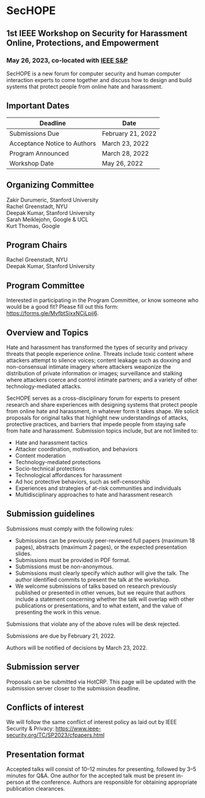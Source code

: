 # SecHOPE
## 1st IEEE Workshop on Security for Harassment Online, Protections, and Empowerment
### May 26, 2023, co-located with [IEEE S&P](https://www.ieee-security.org/TC/SP2023/)


SecHOPE is a new forum for computer security and human computer interaction experts to come together and discuss how to design and build systems that protect people from online hate and harassment.

## Important Dates

| Deadline | Date |
| -------- | ---- |
| Submissions Due | February 21, 2022 |
| Acceptance Notice to Authors | March 23, 2022 |
| Program Announced | March 28, 2022 |
| Workshop Date | May 26, 2022 |

## Organizing Committee
Zakir Durumeric, Stanford University  
Rachel Greenstadt, NYU  
Deepak Kumar, Stanford University  
Sarah Meiklejohn, Google & UCL  
Kurt Thomas, Google  

## Program Chairs
Rachel Greenstadt, NYU  
Deepak Kumar, Stanford University  

## Program Committee
Interested in participating in the Program Committee, or know someone who would be a good fit? Please fill out this form: https://forms.gle/MvfbtSjxxNCjLpij6.


## Overview and Topics
Hate and harassment has transformed the types of security and privacy threats that people experience online. Threats include toxic content where attackers attempt to silence voices; content leakage such as doxxing and non-consensual intimate imagery where attackers weaponize the distribution of private information or images; surveillance and stalking where attackers coerce and control intimate partners; and a variety of other technology-mediated attacks.

SecHOPE serves as a cross-disciplinary forum for experts to present research and share experiences with designing systems that protect people from online hate and harassment, in whatever form it takes shape. We solicit proposals for original talks that highlight new understandings of attacks, protective practices, and barriers that impede people from staying safe from hate and harassment. Submission topics include, but are not limited to:

* Hate and harassment tactics
* Attacker coordination, motivation, and behaviors
* Content moderation
* Technology-mediated protections
* Socio-technical protections
* Technological affordances for harassment
* Ad hoc protective behaviors, such as self-censorship
* Experiences and strategies of at-risk communities and individuals
* Multidisciplinary approaches to hate and harassment research


## Submission guidelines
Submissions must comply with the following rules:
* Submissions can be previously peer-reviewed full papers (maximum 18 pages), abstracts (maximum 2 pages), or the expected presentation slides.
* Submissions must be provided in PDF format.
* Submissions must be non-anonymous.
* Submissions must clearly specify which author will give the talk. The author identified commits to present the talk at the workshop.
* We welcome submissions of talks based on research previously published or presented in other venues, but we require that authors include a statement concerning whether the talk will overlap with other publications or presentations, and to what extent, and the value of presenting the work in this venue. 

Submissions that violate any of the above rules will be desk rejected.

Submissions are due by February 21, 2022.

Authors will be notified of decisions by March 23, 2022.
## Submission server
Proposals can be submitted via HotCRP. This page will be updated with the submission server closer to the submission deadline.



## Conflicts of interest
We will follow the same conflict of interest policy as laid out by IEEE Security & Privacy: https://www.ieee-security.org/TC/SP2023/cfpapers.html


## Presentation format
Accepted talks will consist of 10–12 minutes for presenting, followed by 3–5 minutes for Q&A. One author for the accepted talk must be present in-person at the conference. Authors are responsible for obtaining appropriate publication clearances.
